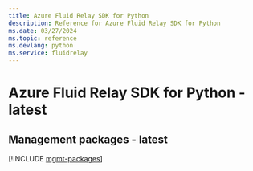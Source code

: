 ```yaml
---
title: Azure Fluid Relay SDK for Python
description: Reference for Azure Fluid Relay SDK for Python
ms.date: 03/27/2024
ms.topic: reference
ms.devlang: python
ms.service: fluidrelay
---
```

# Azure Fluid Relay SDK for Python - latest

## Management packages - latest
[!INCLUDE [mgmt-packages](fluid-relay-mgmt-index.md)]